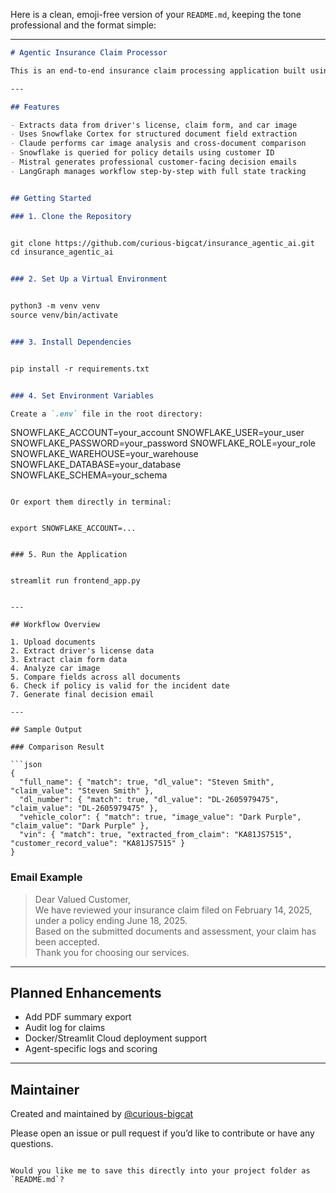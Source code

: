 Here is a clean, emoji-free version of your `README.md`, keeping the tone professional and the format simple:

---

```markdown
# Agentic Insurance Claim Processor

This is an end-to-end insurance claim processing application built using agentic AI principles. It processes a driver’s license, a claim form, and a car damage photo through a structured workflow. Each step is handled by an intelligent component: document extraction using Snowflake Cortex Document AI, image and text analysis using Claude (via Amazon Bedrock), policy validation using Snowflake queries, and decision email generation using Mistral. The workflow is managed using LangGraph, simulating how a human agent would evaluate and decide on claims.

---

## Features

- Extracts data from driver's license, claim form, and car image
- Uses Snowflake Cortex for structured document field extraction
- Claude performs car image analysis and cross-document comparison
- Snowflake is queried for policy details using customer ID
- Mistral generates professional customer-facing decision emails
- LangGraph manages workflow step-by-step with full state tracking


## Getting Started

### 1. Clone the Repository


git clone https://github.com/curious-bigcat/insurance_agentic_ai.git
cd insurance_agentic_ai


### 2. Set Up a Virtual Environment


python3 -m venv venv
source venv/bin/activate


### 3. Install Dependencies


pip install -r requirements.txt


### 4. Set Environment Variables

Create a `.env` file in the root directory:

```
SNOWFLAKE_ACCOUNT=your_account
SNOWFLAKE_USER=your_user
SNOWFLAKE_PASSWORD=your_password
SNOWFLAKE_ROLE=your_role
SNOWFLAKE_WAREHOUSE=your_warehouse
SNOWFLAKE_DATABASE=your_database
SNOWFLAKE_SCHEMA=your_schema
```

Or export them directly in terminal:


export SNOWFLAKE_ACCOUNT=...


### 5. Run the Application


streamlit run frontend_app.py


---

## Workflow Overview

1. Upload documents
2. Extract driver's license data
3. Extract claim form data
4. Analyze car image
5. Compare fields across all documents
6. Check if policy is valid for the incident date
7. Generate final decision email

---

## Sample Output

### Comparison Result

```json
{
  "full_name": { "match": true, "dl_value": "Steven Smith", "claim_value": "Steven Smith" },
  "dl_number": { "match": true, "dl_value": "DL-2605979475", "claim_value": "DL-2605979475" },
  "vehicle_color": { "match": true, "image_value": "Dark Purple", "claim_value": "Dark Purple" },
  "vin": { "match": true, "extracted_from_claim": "KA81JS7515", "customer_record_value": "KA81JS7515" }
}
```

### Email Example

> Dear Valued Customer,  
> We have reviewed your insurance claim filed on February 14, 2025, under a policy ending June 18, 2025.  
> Based on the submitted documents and assessment, your claim has been accepted.  
> Thank you for choosing our services.

---

## Planned Enhancements

- Add PDF summary export
- Audit log for claims
- Docker/Streamlit Cloud deployment support
- Agent-specific logs and scoring

---

## Maintainer

Created and maintained by [@curious-bigcat](https://github.com/curious-bigcat)

Please open an issue or pull request if you’d like to contribute or have any questions.
```

Would you like me to save this directly into your project folder as `README.md`?
